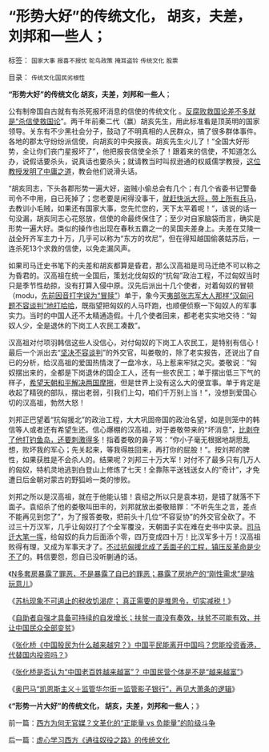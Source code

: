 # “形势大好”的传统文化，&nbsp;胡亥，夫差，刘邦和一些人；

标签： `国家大事` `报喜不报忧` `鸵鸟政策` `掩耳盗铃` `传统文化` `股票` 

目录： `传统文化国民劣根性`

**“形势大好”的传统文化 胡亥，夫差，刘邦和一些人**；

公有制帝国自古就有有杀死报坏消息的信使的传统文化 。[反腐败救国论差不多就是“杀信使救国论](../../../2013/2/4/反腐败&quot;节流&quot;或致极左“闹革命”，里根主义远水难救旧火.md)”。两千年前秦二代（赢）胡亥先生，用此标准看是顶英明的国家领导。关东有不少黑社会分子，鼓动了不明真相的人民群众，搞了很多群体事件。各地的郡太守纷纷派信使，向胡亥的中央报丧。胡亥先生火儿了！“全国大好形势，全让你们丧门星报坏了”，他把报丧信使全杀了！跟着来的信使，不知道怎么办，说假话要杀头，说真话也要杀头；就请教当时叫叔逊通的权威儒学教授，[这位教授发明了中庸之道](../../../2012/12/31/为既有定论定制马屁的国产哲人王.md)，教会他们说滑头话。

“胡亥同志，下头各郡形势一遍大好，盗贼小偷总会有几个；有几个省委书记警备司令不中用，自已死掉了；您老要是闲得没事干，[就赶快派大将，带上所有兵马](../../../2010/6/6/秦始皇是灭秦第一功臣；秦军尽数败亡于赵地是战略必然.md)，去教训小毛贼，如果还有国家大事，您先忙您的，天下太平着呢！”，该说的话一句没漏，胡亥同志心花怒放，信使的命最终保住了；至少对自家脑袋而言，确实是形势一遍大好。类似的操作也出现在春秋五霸之一的吴国夫差身上。夫差在艾陵一战全歼齐军主力十万，几乎可以称为“东方的坎尼”，但在得知越国偷袭姑苏后，一连杀死13个求救的信使，以免走漏风声。

如果司马迁史书笔下的夫差和胡亥都算是昏君，那么汉高祖是司马迁绝不可以称之为昏君的。汉高祖在统一全国后，策划北伐匈奴的“抗匈”政治工程，不过匈奴当时只是季节性劫掠，没有打算入侵中原。汉先后派出十几个使者，对着匈奴的冒顿（modu，[先前因音打字误为“冒赎”](../../../2012/2/14/冒牍单于方舟子的粉丝敢死队.md)）单于，象今天[夷部张志军大人那样“汉匈问题不容谈判”地打哈哈](../../../2012/10/30/从钓鱼岛之义，了解西人对契约，要约，诚信的常识.md)，既指望把匈奴的人马吓跑，也顺便侦察一下匈奴人的军事实力。当时的中国人还不太精通造假。十几个使者回来，都老老实实地交待：“匈奴人少，全是退休的下岗工人农民工凑数”。

汉高祖对付项羽韩信这些人没信心，对付匈奴的下岗工人农民工，是特别有信心！最后一个派出去“[坚决不容谈判](../../../2012/9/24/“不容谈判，不容妥协”的政治解码.md)”的外交官，叫娄敬的，除了老实报告，还说出了自已的分析，给汉高祖的爱国热情泼了一盘冷水，马上惹来牢狱之灾。娄敬说：“匈奴摆出来的，全都是下岗退休的国企工人，还有一些农民工；单于摆出低三下气的样子，[希望天朝和平解决两国摩擦](../../../2012/9/29/由钓鱼岛争端理解私有制如何实现和谐社会.md)，但是世界上没有这么大的便宜事。单于肯定是收起了精锐的部队，摆出老弱，引我们上勾，咱们千万别上当！”，没想到爱国心切的汉高祖，勃然大怒！

刘邦正巴望着“抗匈援北”的政治工程，大大巩固帝国的政治名望，如是则笼中的韩信等人或者还有希望生还。信心爆棚的汉高祖，对于娄敬带来的“坏消息”，[比剥夺了他打钓鱼岛，还要刺激得多](../../../2010/10/4/罗马皇帝热衷钓鱼岛主义的原因.md)！指着娄敬的鼻子骂：“你小子毫无根据地胡思乱想，败坏我的军心；先关起来，等我得胜回来，再打你的屁股！”。按刘邦的脾性，如果获胜是不会杀人的。结果呢？刘邦三十万大军！对付不了最多只有几万人的匈奴，特机灵地逃到白登山上修炼了七天！全靠陈平送钱送女人的“奇计”，才免遭日后金朝对蒙古的野狐岭一类的惨败。

刘邦之所以是汉高祖，就在于他能认错！袁绍之所以只是袁本初，是错了就落不下面子。袁绍杀了他的娄敬叫田丰的，刘邦就放出娄敬赔罪：“不听先生之言，差点不能再见到您了”，为了报答娄敬，把前头十几位“不容妥协”的外交官全砍了。不过三十万汉军，几乎让匈奴打了个全军覆没，天朝面子实在难在史书中实录。[司马迁大笔一挥](../../../2011/2/16/诱导行为的道德史和行为分析的历史科学.md)，给匈奴的兵力后面添个零，四万变成四十万！比汉军多十万！汉高祖败得有理，又成为军事天才了。[不过抗匈援北成了丢面子的工程，镇压反革命是少不了](../../../2010/9/13/战争的意义是什么？胜利有什么价值.md)的。韩信要怨，怨自已没听蒯通的话。

《[N多套房暴露了罪恶，不是暴露了自已的罪恶；暴露了房地产的“刚性需求”是啥玩意儿](../../../2013/2/7/N多套房不是罪恶，暴露了“刚性需求”是什么玩意！.md)》

《[苏杭现象不可遏止的税收饥渴症；
真正需要的是推恩令，切实减税！](../../../2013/2/7/“限购”政策用意和最危险的饥渴症.md)》

《[自助者自强才具备可持续的自发增长；扶贫一直没有奏效，扶贫不可能有效，并让中国民众全部变贫](../../../2013/2/7/《阿美，阿美》，不要过分雄心壮志；.md)》

《[张化桥《中国股民为什么越来越穷？》中国平民能离开中国吗？您能投资香港，代替国内投资吗？](../../../2013/2/8/张化桥先生的悲愤，高利贷和可怕的追债公司.md)》

《[张化桥是否认为“中国老百姓越来越富”？
中国民营个体是不是“越来越富”](../../../2013/2/8/张化桥先生认为“中国老百姓和民营越来越富”吗？.md)》

《[奥巴马“凯恩斯主义＋监管华尔街＝监管影子银行”，再见大萧条的逻辑](../../../2013/2/8/影子银行！虚心学习西方左派的理论创新，青出于蓝！.md)》

《**“形势一片大好”的传统文化， 胡亥，夫差，刘邦和一些人**；》

前一篇：[西方为何无官媒？文革化的“正能量&nbsp;vs&nbsp;负能量”的阶级斗争](../../../2013/2/8/西方为何无官媒？文革化的“正能量&nbsp;vs&nbsp;负能量”的阶级斗争.md)

后一篇：[虚心学习西方《通往奴役之路》的传统文化](../../../2013/2/9/虚心学习西方《通往奴役之路》的传统文化.md)